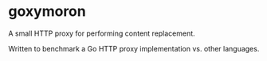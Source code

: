 # goxymoron

A small HTTP proxy for performing content replacement.

Written to benchmark a Go HTTP proxy implementation vs. other languages.
